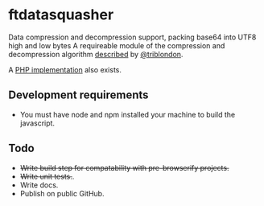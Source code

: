 ftdatasquasher
==============

Data compression and decompression support, packing base64 into UTF8 high and low bytes A requireable module of the compression and decompression algorithm [described](http://labs.ft.com/2012/06/text-re-encoding-for-optimising-storage-capacity-in-the-browser/) by [@triblondon](http://www.twitter.com/triblondon).

A [PHP implementation](http://git/ftlabs/ftdatasquasher-php) also exists.

Development requirements
------------------------

- You must have node and npm installed your machine to build the javascript.

Todo
----

- ~~Write build step for compatability with pre-browserify projects.~~
- ~~Write unit tests.~~.
- Write docs.
- Publish on public GitHub.
